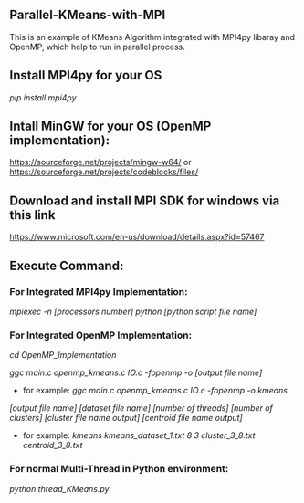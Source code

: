 ## Parallel-KMeans-with-MPI
This is an example of KMeans Algorithm integrated with MPI4py libaray and OpenMP, which help to run in parallel process.
## Install MPI4py for your OS
_pip install mpi4py_

## Intall MinGW for your OS (OpenMP implementation):
https://sourceforge.net/projects/mingw-w64/
or
https://sourceforge.net/projects/codeblocks/files/

## Download and install MPI SDK for windows via this link
https://www.microsoft.com/en-us/download/details.aspx?id=57467

## Execute Command:
### For Integrated MPI4py Implementation:
_mpiexec -n [processors number] python [python script file name]_

### For Integrated OpenMP Implementation:
_cd OpenMP_Implementation_

_ggc main.c openmp_kmeans.c IO.c -fopenmp -o [output file name]_
- for example:
_ggc main.c openmp_kmeans.c IO.c -fopenmp -o kmeans_

_[output file name] [dataset file name] [number of threads] [number of clusters] [cluster file name output] [centroid file name output]_
- for example:
_kmeans kmeans_dataset_1.txt 8 3 cluster_3_8.txt centroid_3_8.txt_

### For normal Multi-Thread in Python environment:
_python thread_KMeans.py_
